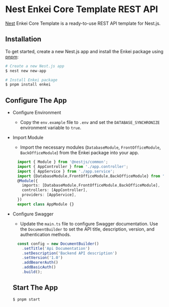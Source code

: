 
# Nest Enkei Core Template REST API
[Nest](https://github.com/nestjs/nest) Enkei Core Template is a ready-to-use REST API template for Nest.js.

## Installation
To get started, create a new Nest.js app and install the Enkei package using [pnpm](https://pnpm.io/):
```bash
# Create a new Nest.js app
$ nest new new-app

# Install Enkei package
$ pnpm install enkei

```
## Configure The App
-  Configure Environment
   - Copy the `env.example` file to `.env` and set the `DATABASE_SYNCHRONIZE` environment variable to `true`.
- Import Module
  - Import the necessary modules (`DatabaseModule`, `FrontOfficeModule`, `BackOfficeModule`) from the Enkei package into your app.
  ```typescript
    import { Module } from '@nestjs/common';
    import { AppController } from './app.controller';
    import { AppService } from './app.service';
    import {DatabaseModule,FrontOfficeModule,BackOfficeModule} from 'enkei';
    @Module({
      imports: [DatabaseModule,FrontOfficeModule,BackOfficeModule],
      controllers: [AppController],
      providers: [AppService],
    })
    export class AppModule {}
  ```
- Configure Swagger
  - Update the `main.ts` file to configure Swagger documentation. Use the `DocumentBuilder` to set the API title, description, version, and authentication methods.
  ```typescript
    const config = new DocumentBuilder()
      .setTitle('Api Documentation')
      .setDescription('Backend API description')
      .setVersion('1.0')
      .addBearerAuth()
      .addBasicAuth()
      .build();
  ```

  ## Start The App
  ```bash
  $ pnpm start
  ```